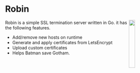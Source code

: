 Robin
============
<img align="right" src="https://i.imgur.com/r2CWdQf.png" height="20%" width="20%">

Robin is a simple SSL termination server written in Go. it has the following features.

- Add/remove new hosts on runtime
- Generate and apply certificates from LetsEncrypt
- Upload custom certificates
- Helps Batman save Gotham.
